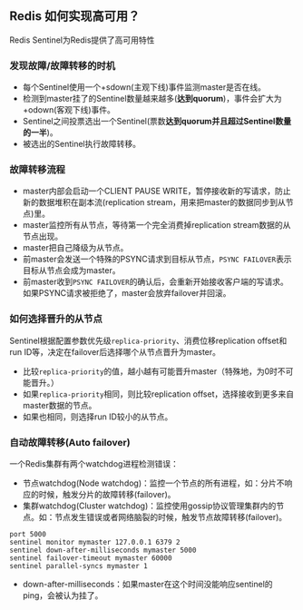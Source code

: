 ## Redis 如何实现高可用？
Redis Sentinel为Redis提供了高可用特性
### 发现故障/故障转移的时机

- 每个Sentinel使用一个+sdown(主观下线)事件监测master是否在线。
- 检测到master挂了的Sentinel数量越来越多(**达到quorum**)，事件会扩大为+odown(客观下线)事件。
- Sentinel之间投票选出一个Sentinel(票数**达到quorum并且超过Sentinel数量的一半**)。
- 被选出的Sentinel执行故障转移。

### 故障转移流程

- master内部会启动一个CLIENT PAUSE WRITE，暂停接收新的写请求，防止新的数据堆积在副本流(replication stream，用来把master的数据同步到从节点)里。
- master监控所有从节点，等待第一个完全消费掉replication stream数据的从节点出现。
- master把自己降级为从节点。
- 前master会发送一个特殊的PSYNC请求到目标从节点，```PSYNC FAILOVER```表示目标从节点会成为master。
- 前master收到```PSYNC FAILOVER```的确认后，会重新开始接收客户端的写请求。如果PSYNC请求被拒绝了，master会放弃failover并回滚。

### 如何选择晋升的从节点
Sentinel根据配置参数优先级```replica-priority```、消费位移replication offset和run ID等，决定在failover后选择哪个从节点晋升为master。

- 比较```replica-priority```的值，越小越有可能晋升master（特殊地，为0时不可能晋升。）
- 如果```replica-priority```相同，则比较replication offset，选择接收到更多来自master数据的节点。
- 如果也相同，则选择run ID较小的从节点。

### 自动故障转移(Auto failover)
一个Redis集群有两个watchdog进程检测错误：

- 节点watchdog(Node watchdog)：监控一个节点的所有进程，如：分片不响应的时候，触发分片的故障转移(failover)。
- 集群watchdog(Cluster watchdog)：监控使用gossip协议管理集群内的节点。如：节点发生错误或者网络脑裂的时候，触发节点故障转移(failover)。

```
port 5000
sentinel monitor mymaster 127.0.0.1 6379 2
sentinel down-after-milliseconds mymaster 5000
sentinel failover-timeout mymaster 60000
sentinel parallel-syncs mymaster 1
```

- down-after-milliseconds：如果master在这个时间没能响应sentinel的ping，会被认为挂了。